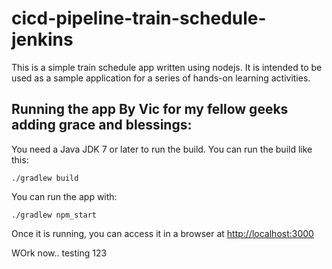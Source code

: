 # cicd-pipeline-train-schedule-jenkins

This is a simple train schedule app written using nodejs. It is intended to be used as a sample application for a series of hands-on learning activities.

## Running the app By Vic for my fellow geeks adding grace and blessings:

You need a Java JDK 7 or later to run the build. You can run the build like this:

    ./gradlew build

You can run the app with:

    ./gradlew npm_start

Once it is running, you can access it in a browser at [http://localhost:3000](http://localhost:3000)

WOrk now.. testing 123
